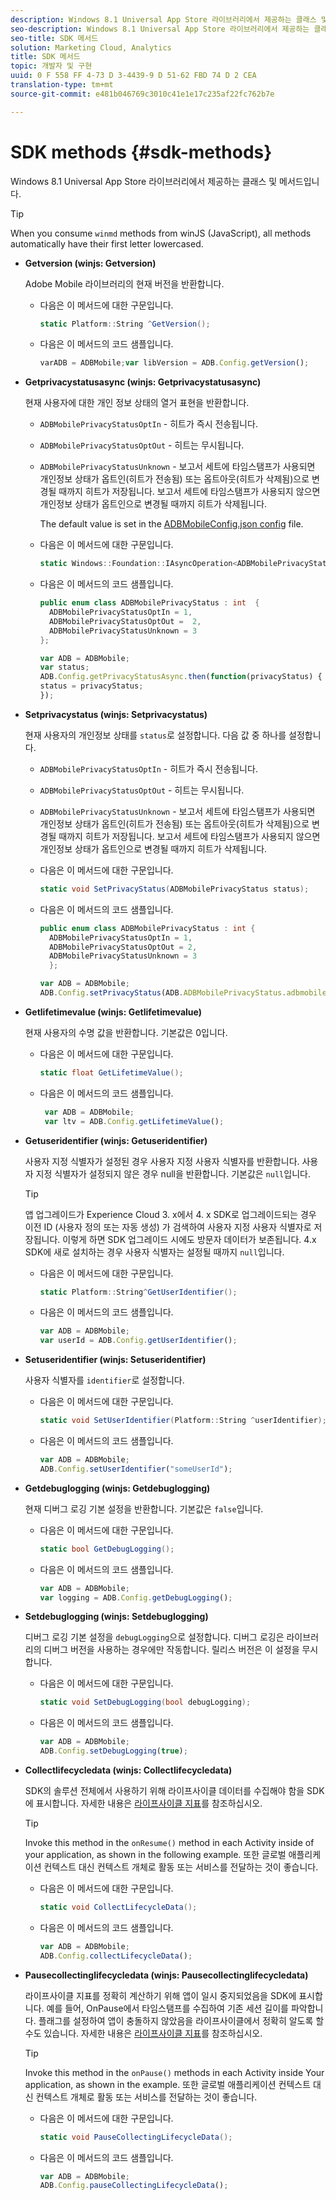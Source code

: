 ```yaml
---
description: Windows 8.1 Universal App Store 라이브러리에서 제공하는 클래스 및 메서드입니다.
seo-description: Windows 8.1 Universal App Store 라이브러리에서 제공하는 클래스 및 메서드입니다.
seo-title: SDK 메서드
solution: Marketing Cloud, Analytics
title: SDK 메서드
topic: 개발자 및 구현
uuid: 0 F 558 FF 4-73 D 3-4439-9 D 51-62 FBD 74 D 2 CEA
translation-type: tm+mt
source-git-commit: e481b046769c3010c41e1e17c235af22fc762b7e

---
```



# SDK methods {#sdk-methods}

Windows 8.1 Universal App Store 라이브러리에서 제공하는 클래스 및 메서드입니다.

>[!TIP]
>
>When you consume `winmd` methods from winJS (JavaScript), all methods automatically have their first letter lowercased.

* **Getversion (winjs: Getversion)**

   Adobe Mobile 라이브러리의 현재 버전을 반환합니다.

   * 다음은 이 메서드에 대한 구문입니다.

      ```csharp
      static Platform::String ^GetVersion();
      ```

   * 다음은 이 메서드의 코드 샘플입니다.

      ```js
      varADB = ADBMobile;var libVersion = ADB.Config.getVersion(); 
      ```

* **Getprivacystatusasync (winjs: Getprivacystatusasync)**

   현재 사용자에 대한 개인 정보 상태의 열거 표현을 반환합니다.

   * `ADBMobilePrivacyStatusOptIn` - 히트가 즉시 전송됩니다.
   * `ADBMobilePrivacyStatusOptOut` - 히트는 무시됩니다.
   * `ADBMobilePrivacyStatusUnknown` - 보고서 세트에 타임스탬프가 사용되면 개인정보 상태가 옵트인(히트가 전송됨) 또는 옵트아웃(히트가 삭제됨)으로 변경될 때까지 히트가 저장됩니다. 보고서 세트에 타임스탬프가 사용되지 않으면 개인정보 상태가 옵트인으로 변경될 때까지 히트가 삭제됩니다.

      The default value is set in the [ADBMobileConfig.json config](/help/windows-appstore/c-configuration/c.json.md) file.

   * 다음은 이 메서드에 대한 구문입니다.

      ```csharp
      static Windows::Foundation::IAsyncOperation<ADBMobilePrivacyStatus> ^getPrivacyStatusAsync(); 
      ```

   * 다음은 이 메서드의 코드 샘플입니다.

      ```csharp
      public enum class ADBMobilePrivacyStatus : int  {
        ADBMobilePrivacyStatusOptIn = 1, 
        ADBMobilePrivacyStatusOptOut =  2,
        ADBMobilePrivacyStatusUnknown = 3
      };
      ```

      ```js
      var ADB = ADBMobile;
      var status;
      ADB.Config.getPrivacyStatusAsync.then(function(privacyStatus) {
      status = privacyStatus;
      }); 
      ```

* **Setprivacystatus (winjs: Setprivacystatus)**

   현재 사용자의 개인정보 상태를 `status`로 설정합니다. 다음 값 중 하나를 설정합니다.

   * `ADBMobilePrivacyStatusOptIn` - 히트가 즉시 전송됩니다.
   * `ADBMobilePrivacyStatusOptOut` - 히트는 무시됩니다.
   * `ADBMobilePrivacyStatusUnknown` - 보고서 세트에 타임스탬프가 사용되면 개인정보 상태가 옵트인(히트가 전송됨) 또는 옵트아웃(히트가 삭제됨)으로 변경될 때까지 히트가 저장됩니다. 보고서 세트에 타임스탬프가 사용되지 않으면 개인정보 상태가 옵트인으로 변경될 때까지 히트가 삭제됩니다.

   * 다음은 이 메서드에 대한 구문입니다.

      ```csharp
      static void SetPrivacyStatus(ADBMobilePrivacyStatus status);
      ```

   * 다음은 이 메서드의 코드 샘플입니다.

      ```csharp
      public enum class ADBMobilePrivacyStatus : int {
        ADBMobilePrivacyStatusOptIn = 1,
        ADBMobilePrivacyStatusOptOut = 2,
        ADBMobilePrivacyStatusUnknown = 3
        }; 
      ```

      ```js
      var ADB = ADBMobile;
      ADB.Config.setPrivacyStatus(ADB.ADBMobilePrivacyStatus.adbmobilePrivacyStatusOptIn); 
      ```

* **Getlifetimevalue (winjs: Getlifetimevalue)**

   현재 사용자의 수명 값을 반환합니다. 기본값은 0입니다.

   * 다음은 이 메서드에 대한 구문입니다.

      ```csharp
      static float GetLifetimeValue();
      ```

   * 다음은 이 메서드의 코드 샘플입니다.

      ```js
       var ADB = ADBMobile;
       var ltv = ADB.Config.getLifetimeValue(); 
      ```

* **Getuseridentifier (winjs: Getuseridentifier)**

   사용자 지정 식별자가 설정된 경우 사용자 지정 사용자 식별자를 반환합니다. 사용자 지정 식별자가 설정되지 않은 경우 null을 반환합니다. 기본값은 `null`입니다.

   >[!TIP]
   >
   >앱 업그레이드가 Experience Cloud 3. x에서 4. x SDK로 업그레이드되는 경우 이전 ID (사용자 정의 또는 자동 생성) 가 검색하여 사용자 지정 사용자 식별자로 저장됩니다. 이렇게 하면 SDK 업그레이드 시에도 방문자 데이터가 보존됩니다. 4.x SDK에 새로 설치하는 경우 사용자 식별자는 설정될 때까지 `null`입니다.

   * 다음은 이 메서드에 대한 구문입니다.

      ```csharp
      static Platform::String^GetUserIdentifier();
      ```

   * 다음은 이 메서드의 코드 샘플입니다.

      ```js
      var ADB = ADBMobile;
      var userId = ADB.Config.getUserIdentifier(); 
      ```

* **Setuseridentifier (winjs: Setuseridentifier)**

   사용자 식별자를 `identifier`로 설정합니다.

   * 다음은 이 메서드에 대한 구문입니다.

      ```csharp
      static void SetUserIdentifier(Platform::String ^userIdentifier);
      ```

   * 다음은 이 메서드의 코드 샘플입니다.

      ```js
      var ADB = ADBMobile;
      ADB.Config.setUserIdentifier("someUserId"); 
      ```

* **Getdebuglogging (winjs: Getdebuglogging)**

   현재 디버그 로깅 기본 설정을 반환합니다. 기본값은 `false`입니다.

   * 다음은 이 메서드에 대한 구문입니다.

      ```csharp
      static bool GetDebugLogging(); 
      ```

   * 다음은 이 메서드의 코드 샘플입니다.

      ```js
      var ADB = ADBMobile;
      var logging = ADB.Config.getDebugLogging(); 
      ```

* **Setdebuglogging (winjs: Setdebuglogging)**

   디버그 로깅 기본 설정을 `debugLogging`으로 설정합니다. 디버그 로깅은 라이브러리의 디버그 버전을 사용하는 경우에만 작동합니다. 릴리스 버전은 이 설정을 무시합니다.

   * 다음은 이 메서드에 대한 구문입니다.

      ```csharp
      static void SetDebugLogging(bool debugLogging); 
      ```

   * 다음은 이 메서드의 코드 샘플입니다.

      ```js
      var ADB = ADBMobile;
      ADB.Config.setDebugLogging(true); 
      ```

* **Collectlifecycledata (winjs: Collectlifecycledata)**

   SDK의 솔루션 전체에서 사용하기 위해 라이프사이클 데이터를 수집해야 함을 SDK에 표시합니다. 자세한 내용은 [라이프사이클 지표](/help/windows-appstore/metrics.md)를 참조하십시오.

   >[!TIP]
   >
   >Invoke this method in the `onResume()` method in each Activity inside of your application, as shown in the following example. 또한 글로벌 애플리케이션 컨텍스트 대신 컨텍스트 개체로 활동 또는 서비스를 전달하는 것이 좋습니다.

   * 다음은 이 메서드에 대한 구문입니다.

      ```csharp
      static void CollectLifecycleData();
      ```

   * 다음은 이 메서드의 코드 샘플입니다.

      ```js
      var ADB = ADBMobile;
      ADB.Config.collectLifecycleData(); 
      ```

* **Pausecollectinglifecycledata (winjs: Pausecollectinglifecycledata)**

   라이프사이클 지표를 정확히 계산하기 위해 앱이 일시 중지되었음을 SDK에 표시합니다. 예를 들어, OnPause에서 타임스탬프를 수집하여 기존 세션 길이를 파악합니다. 플래그를 설정하여 앱이 충돌하지 않았음을 라이프사이클에서 정확히 알도록 할 수도 있습니다. 자세한 내용은 [라이프사이클 지표](/help/windows-appstore/metrics.md)를 참조하십시오.

   >[!TIP]
   >
   >Invoke this method in the `onPause()` methods in each Activity inside Your application, as shown in the example. 또한 글로벌 애플리케이션 컨텍스트 대신 컨텍스트 개체로 활동 또는 서비스를 전달하는 것이 좋습니다.

   * 다음은 이 메서드에 대한 구문입니다.

      ```csharp
      static void PauseCollectingLifecycleData();
      ```

   * 다음은 이 메서드의 코드 샘플입니다.

      ```js
      var ADB = ADBMobile;
      ADB.Config.pauseCollectingLifecycleData();
      ```

